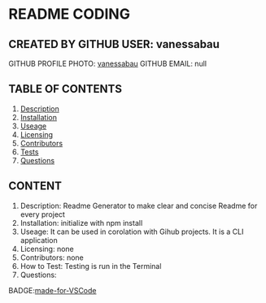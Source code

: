 # README CODING
## CREATED BY GITHUB USER: vanessabau
GITHUB PROFILE PHOTO: [vanessabau](https://avatars2.githubusercontent.com/u/59780981?v=4)
GITHUB EMAIL: null
## TABLE OF CONTENTS
1. [Description](#description)
2. [Installation](#Installation)
3. [Useage](#Useage)
4. [Licensing](#Licensing)
5. [Contributors](#Contributors)
6. [Tests](#Tests)
7. [Questions](#Questions)

## CONTENT
1. Description: Readme Generator to make clear and concise Readme for every project
2. Installation: initialize with npm install
3. Useage: It can be used in corolation with Gihub projects. It is a CLI application
4. Licensing: none
5. Contributors: none
6. How to Test: Testing is run in the Terminal
7. Questions: 

BADGE:[made-for-VSCode](https://img.shields.io/badge/Made%20for-VSCode-1f425f.svg)
